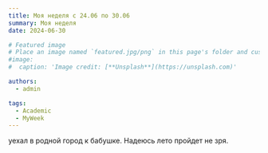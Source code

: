 ```yaml
---
title: Моя неделя с 24.06 по 30.06
summary: Моя неделя
date: 2024-06-30

# Featured image
# Place an image named `featured.jpg/png` in this page's folder and customize its options here.
#image:
#  caption: 'Image credit: [**Unsplash**](https://unsplash.com)'

authors:
  - admin

tags:
  - Academic
  - MyWeek
---
```


уехал в родной город к бабушке. Надеюсь лето пройдет не зря.




